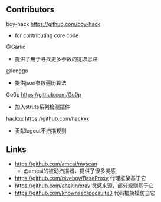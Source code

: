 ## Contributors
boy-hack <https://github.com/boy-hack>
* for contributing core code

@Garlic
* 提供了用于寻找更多参数的提取思路

@longgo
* 提供json参数遍历算法

Go0p <https://github.com/Go0p>
* 加入struts系列检测插件

hackxx <https://github.com/hackxx>
* 贡献logout不扫描规则
## Links
- https://github.com/amcai/myscan 
    - @amcai的被动扫描器，提供了很多灵感
- https://github.com/qiyeboy/BaseProxy  代理框架基于它
- https://github.com/chaitin/xray  灵感来源，部分规则基于它
- https://github.com/knownsec/pocsuite3  代码框架模仿自它
